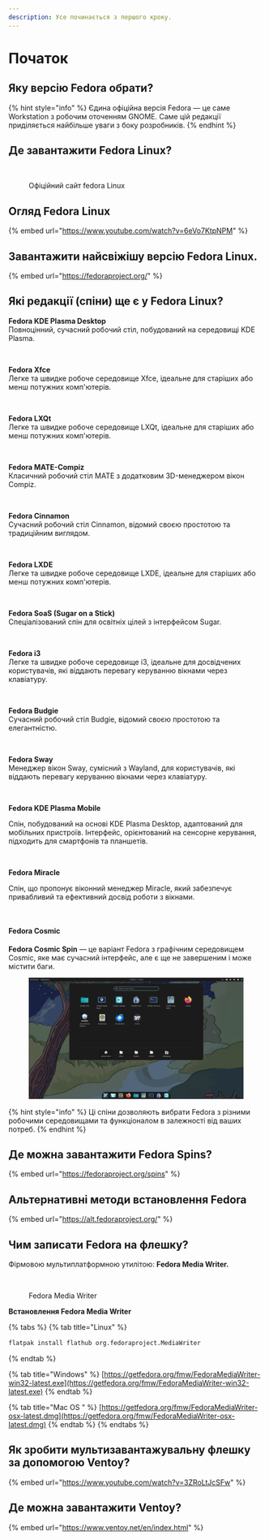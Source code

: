 ```yaml
---
description: Усе починається з першого кроку.
---
```


# Початок

## **Яку версію Fedora обрати?**

{% hint style="info" %}
Єдина офіційна версія Fedora — це саме Workstation з робочим оточенням GNOME. Саме цій редакції приділяється найбільше уваги з боку розробників.
{% endhint %}

## **Де завантажити Fedora Linux?**

<figure><img src="../../.gitbook/assets/obraz (3).png" alt=""><figcaption><p>Офіційний сайт fedora Linux</p></figcaption></figure>

## Огляд Fedora Linux

{% embed url="https://www.youtube.com/watch?v=6eVo7KtpNPM" %}

## Завантажити найсвіжішу версію Fedora Linux.

{% embed url="https://fedoraproject.org/" %}

## Які редакції (спіни) ще є у Fedora Linux?

**Fedora KDE Plasma Desktop**\
Повноцінний, сучасний робочий стіл, побудований на середовищі KDE Plasma.

<figure><img src="../../.gitbook/assets/obraz (2) (1).png" alt=""><figcaption></figcaption></figure>

**Fedora Xfce**\
Легке та швидке робоче середовище Xfce, ідеальне для старіших або менш потужних комп'ютерів.

<figure><img src="../../.gitbook/assets/obraz (3) (1).png" alt=""><figcaption></figcaption></figure>

**Fedora LXQt**\
Легке та швидке робоче середовище LXQt, ідеальне для старіших або менш потужних комп'ютерів.

<figure><img src="../../.gitbook/assets/obraz (6).png" alt=""><figcaption></figcaption></figure>

**Fedora MATE-Compiz**\
Класичний робочий стіл MATE з додатковим 3D-менеджером вікон Compiz.

<figure><img src="../../.gitbook/assets/obraz (5).png" alt=""><figcaption></figcaption></figure>

**Fedora Cinnamon**\
Сучасний робочий стіл Cinnamon, відомий своєю простотою та традиційним виглядом.

<figure><img src="../../.gitbook/assets/obraz (4).png" alt=""><figcaption></figcaption></figure>

**Fedora LXDE**\
Легке та швидке робоче середовище LXDE, ідеальне для старіших або менш потужних комп'ютерів.

<figure><img src="../../.gitbook/assets/obraz (8).png" alt=""><figcaption></figcaption></figure>

**Fedora SoaS (Sugar on a Stick)**\
Спеціалізований спін для освітніх цілей з інтерфейсом Sugar.

<figure><img src="../../.gitbook/assets/obraz (9).png" alt=""><figcaption></figcaption></figure>

**Fedora i3**\
Легке та швидке робоче середовище i3, ідеальне для досвідчених користувачів, які віддають перевагу керуванню вікнами через клавіатуру.

<figure><img src="../../.gitbook/assets/obraz (7).png" alt=""><figcaption></figcaption></figure>

**Fedora Budgie**\
Сучасний робочий стіл Budgie, відомий своєю простотою та елегантністю.

<figure><img src="../../.gitbook/assets/obraz (10).png" alt=""><figcaption></figcaption></figure>

**Fedora Sway**\
Менеджер вікон Sway, сумісний з Wayland, для користувачів, які віддають перевагу керуванню вікнами через клавіатуру.

<figure><img src="../../.gitbook/assets/obraz (11).png" alt=""><figcaption></figcaption></figure>

**Fedora KDE Plasma Mobile**

Спін, побудований на основі KDE Plasma Desktop, адаптований для мобільних пристроїв. Інтерфейс, орієнтований на сенсорне керування, підходить для смартфонів та планшетів.

<figure><img src="../../.gitbook/assets/obraz (12).png" alt=""><figcaption></figcaption></figure>

**Fedora Miracle**

Спін, що пропонує віконний менеджер Miracle, який забезпечує привабливий та ефективний досвід роботи з вікнами.

<figure><img src="../../.gitbook/assets/obraz (14).png" alt=""><figcaption></figcaption></figure>

#### Fedora Cosmic

**Fedora Cosmic Spin** — це варіант Fedora з графічним середовищем Cosmic, яке має сучасний інтерфейс, але є ще не завершеним і може містити баги.

<figure><img src="../../.gitbook/assets/image (1).png" alt=""><figcaption></figcaption></figure>

{% hint style="info" %}
Ці спіни дозволяють вибрати Fedora з різними робочими середовищами та функціоналом в залежності від ваших потреб.
{% endhint %}

## Де можна завантажити Fedora Spins?

{% embed url="https://fedoraproject.org/spins" %}

## Альтернативні методи встановлення Fedora

{% embed url="https://alt.fedoraproject.org/" %}

## Чим записати Fedora на флешку?

Фірмовою мультиплатформною утилітою: **Fedora Media Writer.**

<figure><img src="../../.gitbook/assets/obraz (15).png" alt=""><figcaption><p>Fedora Media Writer</p></figcaption></figure>

**Встановлення Fedora Media Writer**

{% tabs %}
{% tab title="Linux" %}
```bash
flatpak install flathub org.fedoraproject.MediaWriter
```
{% endtab %}

{% tab title="Windows" %}
[https://getfedora.org/fmw/FedoraMediaWriter-win32-latest.exe](https://getfedora.org/fmw/FedoraMediaWriter-win32-latest.exe)
{% endtab %}

{% tab title="Mac OS " %}
[https://getfedora.org/fmw/FedoraMediaWriter-osx-latest.dmg](https://getfedora.org/fmw/FedoraMediaWriter-osx-latest.dmg)
{% endtab %}
{% endtabs %}

## Як зробити мультизавантажувальну флешку за допомогою Ventoy?

{% embed url="https://www.youtube.com/watch?v=3ZRoLtJcSFw" %}

## Де можна завантажити Ventoy?

{% embed url="https://www.ventoy.net/en/index.html" %}
